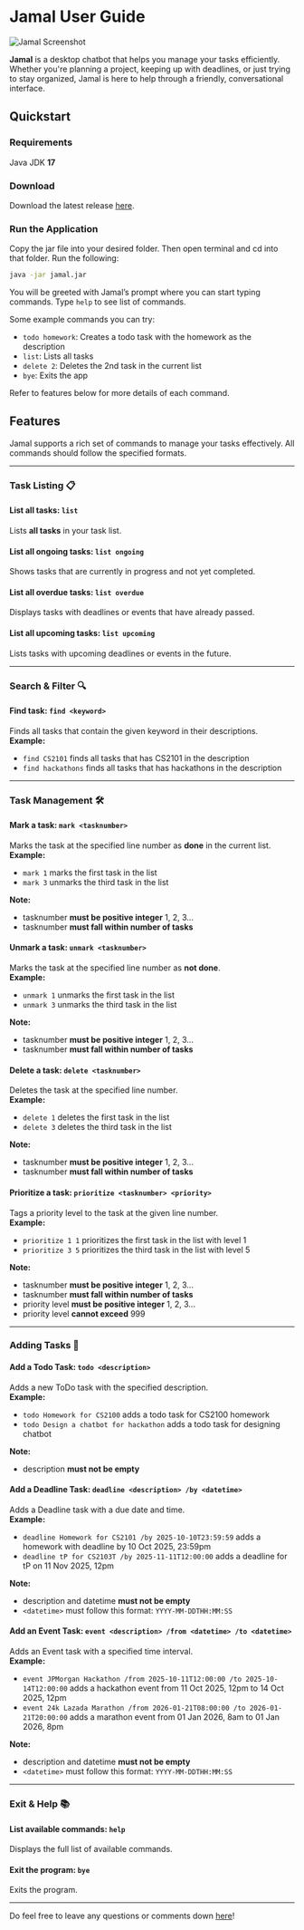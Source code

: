 # Jamal User Guide


![Jamal Screenshot](./Ui.png)

**Jamal** is a desktop chatbot that helps you manage your tasks efficiently. Whether you're planning a project, keeping up with deadlines, or just trying to stay organized, Jamal is here to help through a friendly, conversational interface.

## Quickstart

### Requirements
Java JDK **17**

### Download
Download the latest release [here](https://github.com/KH-boop-bit/ip/releases/tag/JAR-released).

### Run the Application
Copy the jar file into your desired folder. Then open terminal and cd into that folder. Run the following:
```bash
java -jar jamal.jar
```
You will be greeted with Jamal’s prompt where you can start typing commands. Type `help` to see list of commands.

Some example commands you can try:
- `todo homework`: Creates a todo task with the homework as the description
- `list`: Lists all tasks
- `delete 2`: Deletes the 2nd task in the current list
- `bye`: Exits the app

Refer to features below for more details of each command.

## Features

Jamal supports a rich set of commands to manage your tasks effectively. All commands should follow the specified formats.

---

### Task Listing 📋

#### List all tasks: `list`  
Lists **all tasks** in your task list.  

#### List all ongoing tasks: `list ongoing`  
Shows tasks that are currently in progress and not yet completed.  

#### List all overdue tasks: `list overdue`  
Displays tasks with deadlines or events that have already passed.  

#### List all upcoming tasks: `list upcoming`  
Lists tasks with upcoming deadlines or events in the future.  

---

### Search & Filter 🔍

#### Find task: `find <keyword>`  
Finds all tasks that contain the given keyword in their descriptions.   
**Example:**
- `find CS2101` finds all tasks that has CS2101 in the description
- `find hackathons` finds all tasks that has hackathons in the description
---

### Task Management 🛠️

#### Mark a task: `mark <tasknumber>`  
Marks the task at the specified line number as **done** in the current list.    
**Example:**
- `mark 1` marks the first task in the list
- `mark 3` unmarks the third task in the list

**Note:** 
- tasknumber **must be positive integer** 1, 2, 3...
- tasknumber **must fall within number of tasks**

#### Unmark a task: `unmark <tasknumber>`  
Marks the task at the specified line number as **not done**.  
**Example:**
- `unmark 1` unmarks the first task in the list
- `unmark 3` unmarks the third task in the list

**Note:**
- tasknumber **must be positive integer** 1, 2, 3...
- tasknumber **must fall within number of tasks**

#### Delete a task: `delete <tasknumber>`  
Deletes the task at the specified line number.  
**Example:**
- `delete 1` deletes the first task in the list
- `delete 3` deletes the third task in the list 

**Note:**
- tasknumber **must be positive integer** 1, 2, 3...
- tasknumber **must fall within number of tasks**

#### Prioritize a task: `prioritize <tasknumber> <priority>`  
Tags a priority level to the task at the given line number.     
**Example:**
- `prioritize 1 1` prioritizes the first task in the list with level 1
- `prioritize 3 5` prioritizes the third task in the list with level 5

**Note:**
- tasknumber **must be positive integer** 1, 2, 3...
- tasknumber **must fall within number of tasks**
- priority level **must be positive integer** 1, 2, 3...
- priority level **cannot exceed** 999
---

### Adding Tasks 📌

#### Add a Todo Task: `todo <description>`  
Adds a new ToDo task with the specified description.    
**Example:**
- `todo Homework for CS2100` adds a todo task for CS2100 homework
- `todo Design a chatbot for hackathon` adds a todo task for designing chatbot

**Note:**
- description **must not be empty** 

#### Add a Deadline Task: `deadline <description> /by <datetime>`  
Adds a Deadline task with a due date and time.  
**Example:**
- `deadline Homework for CS2101 /by 2025-10-10T23:59:59` adds a homework with deadline by 10 Oct 2025, 23:59pm
- `deadline tP for CS2103T /by 2025-11-11T12:00:00` adds a deadline for tP on 11 Nov 2025, 12pm

**Note:**
- description and datetime **must not be empty**
- `<datetime>` must follow this format: `YYYY-MM-DDTHH:MM:SS`

#### Add an Event Task: `event <description> /from <datetime> /to <datetime>`  
Adds an Event task with a specified time interval.  
**Example:**
- `event JPMorgan Hackathon /from 2025-10-11T12:00:00 /to 2025-10-14T12:00:00` adds a hackathon event from 11 Oct 2025, 12pm to 14 Oct 2025, 12pm
- `event 24k Lazada Marathon /from 2026-01-21T08:00:00 /to 2026-01-21T20:00:00` adds a marathon event from 01 Jan 2026, 8am to 01 Jan 2026, 8pm

**Note:**
- description and datetime **must not be empty**
- `<datetime>` must follow this format: `YYYY-MM-DDTHH:MM:SS`
---

### Exit & Help 📚

#### List available commands: `help`
Displays the full list of available commands.  

#### Exit the program: `bye`
Exits the program.

---

Do feel free to leave any questions or comments down [here](https://github.com/KH-boop-bit/ip)!